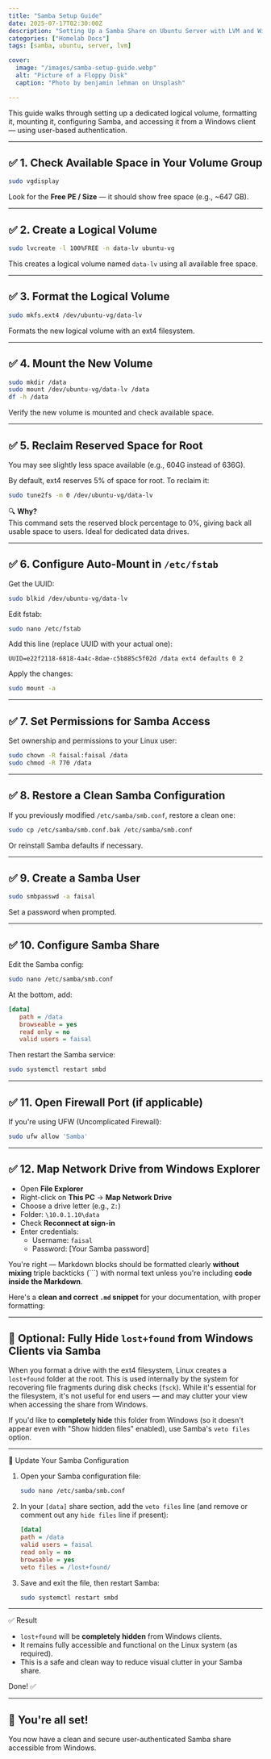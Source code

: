 ```yaml
---
title: "Samba Setup Guide"
date: 2025-07-17T02:30:00Z
description: "Setting Up a Samba Share on Ubuntu Server with LVM and Windows Access"
categories: ["Homelab Docs"]
tags: [samba, ubuntu, server, lvm]

cover:
  image: "/images/samba-setup-guide.webp"
  alt: "Picture of a Floppy Disk"
  caption: "Photo by benjamin lehman on Unsplash"

---
```


This guide walks through setting up a dedicated logical volume, formatting it, mounting it, configuring Samba, and accessing it from a Windows client — using user-based authentication.

---

## ✅ 1. Check Available Space in Your Volume Group

```bash
sudo vgdisplay
```

Look for the **Free PE / Size** — it should show free space (e.g., ~647 GB).

---

## ✅ 2. Create a Logical Volume

```bash
sudo lvcreate -l 100%FREE -n data-lv ubuntu-vg
```

This creates a logical volume named `data-lv` using all available free space.

---

## ✅ 3. Format the Logical Volume

```bash
sudo mkfs.ext4 /dev/ubuntu-vg/data-lv
```

Formats the new logical volume with an ext4 filesystem.

---

## ✅ 4. Mount the New Volume

```bash
sudo mkdir /data
sudo mount /dev/ubuntu-vg/data-lv /data
df -h /data
```

Verify the new volume is mounted and check available space.

---

## ✅ 5. Reclaim Reserved Space for Root

You may see slightly less space available (e.g., 604G instead of 636G).

By default, ext4 reserves 5% of space for root. To reclaim it:

```bash
sudo tune2fs -m 0 /dev/ubuntu-vg/data-lv
```

🔍 **Why?**  
This command sets the reserved block percentage to 0%, giving back all usable space to users. Ideal for dedicated data drives.

---

## ✅ 6. Configure Auto-Mount in `/etc/fstab`

Get the UUID:

```bash
sudo blkid /dev/ubuntu-vg/data-lv
```

Edit fstab:

```bash
sudo nano /etc/fstab
```

Add this line (replace UUID with your actual one):

```fstab
UUID=e22f2118-6818-4a4c-8dae-c5b885c5f02d /data ext4 defaults 0 2
```

Apply the changes:

```bash
sudo mount -a
```

---

## ✅ 7. Set Permissions for Samba Access

Set ownership and permissions to your Linux user:

```bash
sudo chown -R faisal:faisal /data
sudo chmod -R 770 /data
```

---

## ✅ 8. Restore a Clean Samba Configuration

If you previously modified `/etc/samba/smb.conf`, restore a clean one:

```bash
sudo cp /etc/samba/smb.conf.bak /etc/samba/smb.conf
```

Or reinstall Samba defaults if necessary.

---

## ✅ 9. Create a Samba User

```bash
sudo smbpasswd -a faisal
```

Set a password when prompted.

---

## ✅ 10. Configure Samba Share

Edit the Samba config:

```bash
sudo nano /etc/samba/smb.conf
```

At the bottom, add:

```ini
[data]
   path = /data
   browseable = yes
   read only = no
   valid users = faisal
```

Then restart the Samba service:

```bash
sudo systemctl restart smbd
```

---

## ✅ 11. Open Firewall Port (if applicable)

If you're using UFW (Uncomplicated Firewall):

```bash
sudo ufw allow 'Samba'
```

---

## ✅ 12. Map Network Drive from Windows Explorer

- Open **File Explorer**
- Right-click on **This PC** → **Map Network Drive**
- Choose a drive letter (e.g., `Z:`)
- Folder: `\10.0.1.10\data`
- Check **Reconnect at sign-in**
- Enter credentials:
  - Username: `faisal`
  - Password: [Your Samba password]

You're right — Markdown blocks should be formatted clearly **without mixing** triple backticks (\`\`\`) with normal text unless you're including **code inside the Markdown**.

Here's a **clean and correct `.md` snippet** for your documentation, with proper formatting:

---

## 🫥 Optional: Fully Hide `lost+found` from Windows Clients via Samba

When you format a drive with the ext4 filesystem, Linux creates a `lost+found` folder at the root. This is used internally by the system for recovering file fragments during disk checks (`fsck`). While it's essential for the filesystem, it's not useful for end users — and may clutter your view when accessing the share from Windows.

If you'd like to **completely hide** this folder from Windows (so it doesn't appear even with "Show hidden files" enabled), use Samba's `veto files` option.

---

🔧 Update Your Samba Configuration

1. Open your Samba configuration file:

   ```bash
   sudo nano /etc/samba/smb.conf
   ```

2. In your `[data]` share section, add the `veto files` line (and remove or comment out any `hide files` line if present):

   ```ini
   [data]
   path = /data
   valid users = faisal
   read only = no
   browsable = yes
   veto files = /lost+found/
   ```

3. Save and exit the file, then restart Samba:

   ```bash
   sudo systemctl restart smbd
   ```

---

✅ Result

* `lost+found` will be **completely hidden** from Windows clients.
* It remains fully accessible and functional on the Linux system (as required).
* This is a safe and clean way to reduce visual clutter in your Samba share.

Done! ✅

---

## 🎉 You're all set!
You now have a clean and secure user-authenticated Samba share accessible from Windows.
